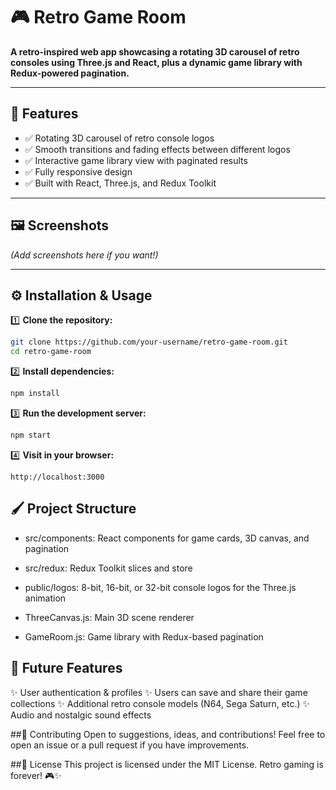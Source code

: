 # 🎮 Retro Game Room

**A retro-inspired web app showcasing a rotating 3D carousel of retro consoles using Three.js and React, plus a dynamic game library with Redux-powered pagination.**

---

## 🚀 Features

- ✅ Rotating 3D carousel of retro console logos  
- ✅ Smooth transitions and fading effects between different logos  
- ✅ Interactive game library view with paginated results  
- ✅ Fully responsive design  
- ✅ Built with React, Three.js, and Redux Toolkit  

---

## 🖼️ Screenshots

*(Add screenshots here if you want!)*

---

## ⚙️ Installation & Usage

1️⃣ **Clone the repository:**
```bash
git clone https://github.com/your-username/retro-game-room.git
cd retro-game-room
```

2️⃣ **Install dependencies:**
```bash
npm install
```
3️⃣ **Run the development server:**
```bash
npm start
```
4️⃣ **Visit in your browser:**
```arduino
http://localhost:3000
```
## 🖌️ Project Structure
- src/components: React components for game cards, 3D canvas, and pagination

- src/redux: Redux Toolkit slices and store

- public/logos: 8-bit, 16-bit, or 32-bit console logos for the Three.js animation

- ThreeCanvas.js: Main 3D scene renderer

- GameRoom.js: Game library with Redux-based pagination

## 🌟 Future Features
✨ User authentication & profiles
✨ Users can save and share their game collections
✨ Additional retro console models (N64, Sega Saturn, etc.)
✨ Audio and nostalgic sound effects

##🤝 Contributing
Open to suggestions, ideas, and contributions!
Feel free to open an issue or a pull request if you have improvements.

##📜 License
This project is licensed under the MIT License.
Retro gaming is forever! 🎮✨
